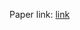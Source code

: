Paper link: [link](http://citeseerx.ist.psu.edu/viewdoc/download?doi=10.1.1.227.1164&rep=rep1&type=pdf)
